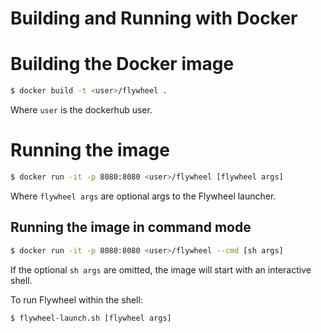 Building and Running with Docker
===

# Building the Docker image
```sh
$ docker build -t <user>/flywheel .
```

Where `user` is the dockerhub user.

# Running the image
```sh
$ docker run -it -p 8080:8080 <user>/flywheel [flywheel args]
```

Where `flywheel args` are optional args to the Flywheel launcher.

## Running the image in command mode
```sh
$ docker run -it -p 8080:8080 <user>/flywheel --cmd [sh args]
```

If the optional `sh args` are omitted, the image will start with an interactive shell.

To run Flywheel within the shell:

```sh
$ flywheel-launch.sh [flywheel args]
```